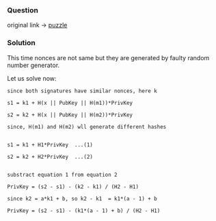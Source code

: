 ### Question
original link -> [puzzle](https://gist.github.com/robot-dreams/678bac9ef5d021fbf610d6e171243e0a)


### Solution
This time nonces are not same but they are generated by faulty random number generator.

Let us solve now:
```
since both signatures have similar nonces, here k

s1 = k1 + H(x || PubKey || H(m1))*PrivKey

s2 = k2 + H(x || PubKey || H(m2))*PrivKey 

since, H(m1) and H(m2) wll generate different hashes


s1 = k1 + H1*PrivKey  ...(1)

s2 = k2 + H2*PrivKey  ...(2)


substract equation 1 from equation 2

PrivKey = (s2 - s1) - (k2 - k1) / (H2 - H1)

since k2 = a*k1 + b, so k2 - k1  = k1*(a - 1) + b

PrivKey = (s2 - s1) - (k1*(a - 1) + b) / (H2 - H1)

```